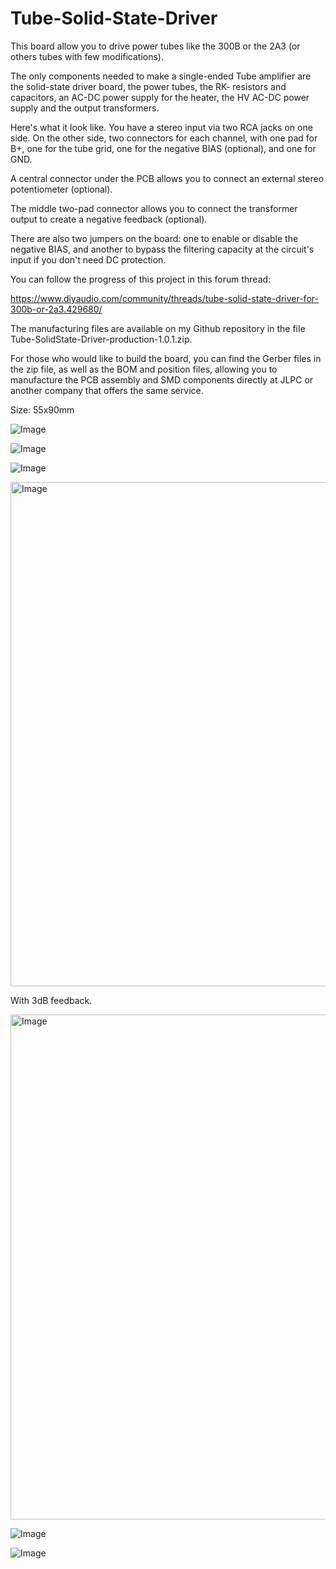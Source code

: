# Tube-Solid-State-Driver

This board allow you to drive power tubes like the 300B or the 2A3 (or others tubes with few modifications).

The only components needed to make a single-ended Tube amplifier are the solid-state driver board, the power tubes, the RK- resistors and capacitors, an AC-DC power supply for the heater, the HV AC-DC power supply and the output transformers.

Here's what it look like. You have a stereo input via two RCA jacks on one side. On the other side, two connectors for each channel, with one pad for B+, one for the tube grid, one for the negative BIAS (optional), and one for GND.

A central connector under the PCB allows you to connect an external stereo potentiometer (optional).

The middle two-pad connector allows you to connect the transformer output to create a negative feedback (optional).

There are also two jumpers on the board: one to enable or disable the negative BIAS, and another to bypass the filtering capacity at the circuit's input if you don't need DC protection.

You can follow the progress of this project in this forum thread:

https://www.diyaudio.com/community/threads/tube-solid-state-driver-for-300b-or-2a3.429680/

The manufacturing files are available on my Github repository in the file Tube-SolidState-Driver-production-1.0.1.zip.

For those who would like to build the board, you can find the Gerber files in the zip file, as well as the BOM and position files, allowing you to manufacture the PCB assembly and SMD components directly at JLPC or another company that offers the same service.

Size: 55x90mm

![Image](https://github.com/user-attachments/assets/ea91c132-5fee-4df3-b8e2-8a4b6cfcae04)

![Image](https://github.com/user-attachments/assets/e4c2428d-7867-4c56-b3ee-a5320dc03384)

![Image](https://github.com/user-attachments/assets/1ce20207-52f1-44ab-bf8f-2eb49538455f)

<img width="1280" height="807" alt="Image" src="https://github.com/user-attachments/assets/0b68d158-fd54-4c99-aa56-f527ae1286b3" />

With 3dB feedback.

<img width="1276" height="808" alt="Image" src="https://github.com/user-attachments/assets/6a5d12b3-b147-4f75-a89f-2c4c7bca51c3" />

![Image](https://github.com/user-attachments/assets/930b7d53-a633-4f03-b4ef-f5825c7f4ad7)

![Image](https://github.com/user-attachments/assets/3cb0daa6-65fe-498c-9dc5-2eb9e9a2228d)
